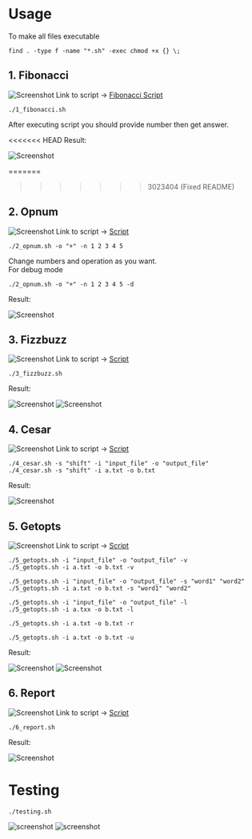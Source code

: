 # Usage

To make all files executable
```
find . -type f -name "*.sh" -exec chmod +x {} \;
```
## 1. Fibonacci
![Screenshot](../screenshots/bash-task/task1.png)
Link to script -> [Fibonacci Script](https://github.com/nlopatin-gd/mavoyan-internship/blob/bash/bash/1_fibonacci.sh)
```
./1_fibonacci.sh
```
After executing script you should provide number then get answer.

<<<<<<< HEAD
Result:

![Screenshot](../screenshots/bash-task/1.png)

=======
>>>>>>> 3023404 (Fixed README)
## 2. Opnum
![Screenshot](../screenshots/bash-task/task2.png)
Link to script -> [ Script](https://github.com/nlopatin-gd/mavoyan-internship/blob/bash/bash/2_opnum.sh)
```
./2_opnum.sh -o "+" -n 1 2 3 4 5 
```
Change numbers and operation as you want.
<br/>
For debug mode
```
./2_opnum.sh -o "+" -n 1 2 3 4 5 -d
```

Result:

![Screenshot](../screenshots/bash-task/5.png)

## 3. Fizzbuzz
![Screenshot](../screenshots/bash-task/task3.png)
Link to script -> [ Script](https://github.com/nlopatin-gd/mavoyan-internship/blob/bash/bash/3_fizzbuzz.sh)
```
./3_fizzbuzz.sh
```
Result:

![Screenshot](../screenshots/bash-task/2.png)
![Screenshot](../screenshots/bash-task/3.png)


## 4. Cesar
![Screenshot](../screenshots/bash-task/task4.png)
Link to script -> [ Script](https://github.com/nlopatin-gd/mavoyan-internship/blob/bash/bash/4_cesar.sh)
```
./4_cesar.sh -s "shift" -i "input_file" -o "output_file"
./4_cesar.sh -s "shift" -i a.txt -o b.txt
```
Result:

![Screenshot](../screenshots/bash-task/4.png)

## 5. Getopts
![Screenshot](../screenshots/bash-task/task5.png)
Link to script -> [ Script](https://github.com/nlopatin-gd/mavoyan-internship/blob/bash/bash/5_getopts.sh)
```
./5_getopts.sh -i "input_file" -o "output_file" -v
./5_getopts.sh -i a.txt -o b.txt -v
```
```
./5_getopts.sh -i "input_file" -o "output_file" -s "word1" "word2"
./5_getopts.sh -i a.txt -o b.txt -s "word1" "word2"
```
```
./5_getopts.sh -i "input_file" -o "output_file" -l
./5_getopts.sh -i a.txx -o b.txt -l
```
```
./5_getopts.sh -i a.txt -o b.txt -r
```
```
./5_getopts.sh -i a.txt -o b.txt -u
```
Result:

![Screenshot](../screenshots/bash-task/6.png)
![Screenshot](../screenshots/bash-task/7.png)



## 6. Report
![Screenshot](../screenshots/bash-task/task6.png)
Link to script -> [ Script](https://github.com/nlopatin-gd/mavoyan-internship/blob/bash/bash/6_report.sh)
```
./6_report.sh
```
Result:

![Screenshot](../screenshots/bash-task/8.png)


# Testing

```
./testing.sh
```

![screenshot](../screenshots/bash-task/11.png)
![screenshot](../screenshots/bash-task/12.png)
